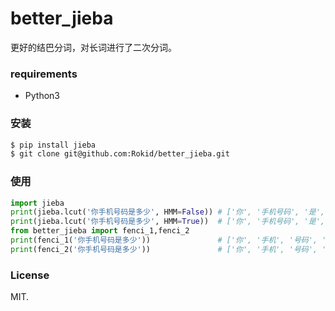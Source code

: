 # better_jieba

更好的结巴分词，对长词进行了二次分词。

### requirements

- Python3

### 安装

```bash
$ pip install jieba
$ git clone git@github.com:Rokid/better_jieba.git
```

### 使用

```py
import jieba
print(jieba.lcut('你手机号码是多少', HMM=False)) # ['你', '手机号码', '是', '多少']
print(jieba.lcut('你手机号码是多少', HMM=True))  # ['你', '手机号码', '是', '多少']
from better_jieba import fenci_1,fenci_2
print(fenci_1('你手机号码是多少'))               # ['你', '手机', '号码', '是', '多少']
print(fenci_2('你手机号码是多少'))               # ['你', '手机', '号码', '是', '多少']

```

### License

MIT.
